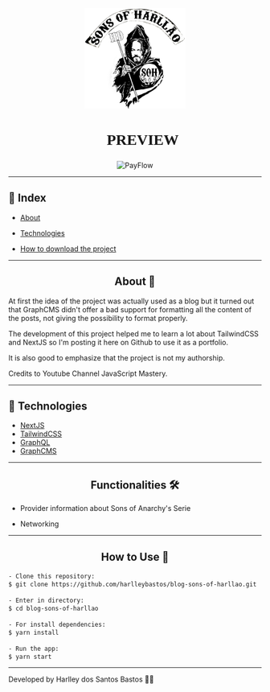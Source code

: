 <p align="center">
      <img src="assets/img/LOGO-PURA.png" width="200" alt="Logo PayFlow"/>
</p>

<h2 align="center" style="font-family: Bahnschrift Condensed; font-size:30px;">👀 PREVIEW</h2>

   <p align="center">
      <img alt="PayFlow" title="PayFlow" src="assets/img/Teste_Blog.gif" height="400" />
   </p>

---

## 📕 Index

- [About](#-about)

- [Technologies](#-technologies)

- [How to download the project](#-how-to-download-the-project)

---

<h2 align="center">About 📖</h2>

<p>
At first the idea of the project was actually used as a blog but it turned out that GraphCMS didn't offer a bad support for formatting all the content of the posts, not giving the possibility to format properly.

The development of this project helped me to learn a lot about TailwindCSS and NextJS so I'm posting it here on Github to use it as a portfolio.

It is also good to emphasize that the project is not my authorship.

Credits to Youtube Channel JavaScript Mastery.

</p>

---

## 🚀 Technologies

- [NextJS](https://nextjs.org/)
- [TailwindCSS](https://tailwindcss.com/)
- [GraphQL](https://graphql.org/)
- [GraphCMS](https://graphcms.com/)

---

<h2 align="center">Functionalities 🛠️</h2>

   <p>
   
- Provider information about Sons of Anarchy's Serie
- Networking

   </p>

---

<h2 align="center">How to Use 🤔</h2>

```
- Clone this repository:
$ git clone https://github.com/harlleybastos/blog-sons-of-harllao.git

- Enter in directory:
$ cd blog-sons-of-harllao

- For install dependencies:
$ yarn install

- Run the app:
$ yarn start
```

---

Developed by Harlley dos Santos Bastos 🚀🖤
